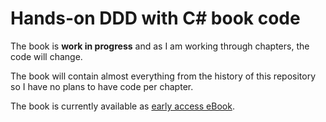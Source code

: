 # Hands-on DDD with C# book code

The book is **work in progress** and as I am working through
chapters, the code will change.

The book will contain almost everything from the history of this repository so
I have no plans to have code per chapter.

The book is currently available as [early access eBook](https://www.packtpub.com/application-development/hands-domain-driven-design-net).
